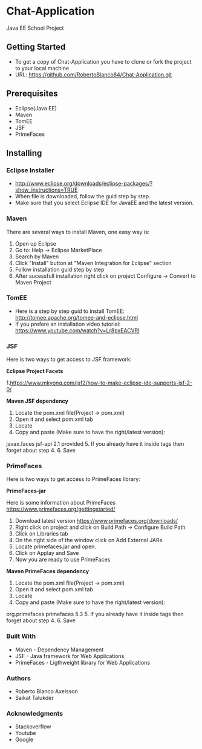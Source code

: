 # Chat-Application
Java EE School Project

## Getting Started
- To get a copy of Chat-Application you have to clone or fork the project to your local machine
- URL: https://github.com/RobertoBlanco84/Chat-Application.git


## Prerequisites
- Eclipse(Java EE)
- Maven
- TomEE
- JSF
- PrimeFaces


## Installing
### Eclipse Installer

- http://www.eclipse.org/downloads/eclipse-packages/?show_instructions=TRUE
- When file is downloaded, follow the guid step by step.
- Make sure that you select Eclipse IDE for JavaEE and the latest version.


### Maven
There are several ways to install Maven, one easy way is:
1. Open up Eclipse
2. Go to: Help -> Eclipse MarketPlace
3. Search by Maven
4. Click "Install" button at "Maven Integration for Eclipse" section
5. Follow installation guid step by step
6. After sucessfull installation right click on project Configure -> Convert to Maven Project

### TomEE
- Here is a step by step guid to install TomEE: http://tomee.apache.org/tomee-and-eclipse.html
- If you prefere an installation video tutorial: https://www.youtube.com/watch?v=Lr8pxEACVRI

### JSF
Here is two ways to get access to JSF framework:

**Eclipse Project Facets**

1.https://www.mkyong.com/jsf2/how-to-make-eclipse-ide-supports-jsf-2-0/

**Maven JSF dependency**
1. Locate the pom.xml file(Project -> pom.xml)
2. Open it and select pom.xml tab
3. Locate <dependencies></dependencies>
4. Copy and paste (Make sure to have the right/latest version):
<!-- https://mvnrepository.com/artifact/javax.faces/jsf-api -->
<dependency>
    <groupId>javax.faces</groupId>
    <artifactId>jsf-api</artifactId>
    <version>2.1</version>
    <scope>provided</scope>
</dependency>
5. If you already have it inside <dependencies></dependencies> tags then forget about step 4.
6. Save

### PrimeFaces
Here is two ways to get access to PrimeFaces library:

**PrimeFaces-jar**

Here is some information about PrimeFaces https://www.primefaces.org/gettingstarted/

1. Download latest version https://www.primefaces.org/downloads/
2. Right click on project and click on Build Path -> Configure Build Path
3. Click on Libraries tab
4. On the right side of the window click on Add External JARs
5. Locate primefaces.jar and open.
6. Click on Applay and Save
7. Now you are ready to use PrimeFaces

**Maven PrimeFaces dependency**
1. Locate the pom.xml file(Project -> pom.xml)
2. Open it and select pom.xml tab
3. Locate <dependencies></dependencies>
4. Copy and paste (Make sure to have the right/latest version):
<!-- https://mvnrepository.com/artifact/org.primefaces/primefaces -->
<dependency>
    <groupId>org.primefaces</groupId>
    <artifactId>primefaces</artifactId>
    <version>5.3</version>
</dependency>
5. If you already have it inside <dependencies></dependencies> tags then forget about step 4.
6. Save

### Built With
- Maven - Dependency Management
- JSF - Java framework for Web Applications
- PrimeFaces - Ligthweight library for Web Applications

### Authors
- Roberto Blanco Axelsson
- Saikat Talukder

### Acknowledgments
- Stackoverflow
- Youtube
- Google
































